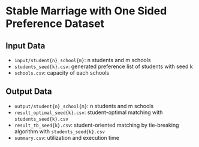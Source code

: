 # Stable Marriage with One Sided Preference Dataset

## Input Data
- `input/student{n}_school{m}`: n students and m schools
- `students_seed{k}.csv`: generated preference list of students with seed k
- `schools.csv`: capacity of each schools

## Output Data
- `output/student{n}_school{m}`: n students and m schools
- `result_optimal_seed{k}.csv`: student-optimal matching with `students_seed{k}.csv`
- `result_tb_seed{k}.csv`: student-oriented matching by tie-breaking algorithm with `students_seed{k}.csv`
- `summary.csv`: utilization and execution time

